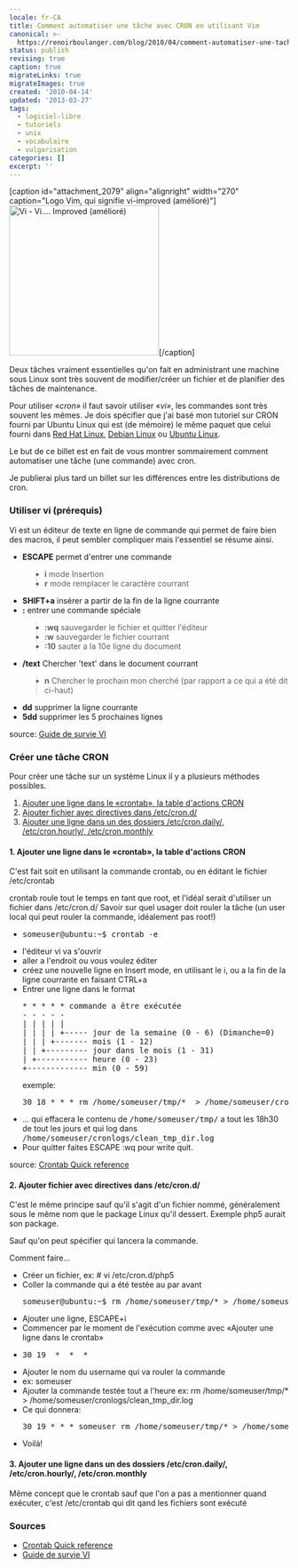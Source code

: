 ```yaml
---
locale: fr-CA
title: Comment automatiser une tâche avec CRON en utilisant Vim
canonical: >-
  https://renoirboulanger.com/blog/2010/04/comment-automatiser-une-tache-avec-cron-en-utilisant-vim/
status: publish
revising: true
caption: true
migrateLinks: true
migrateImages: true
created: '2010-04-14'
updated: '2013-03-27'
tags:
  - logiciel-libre
  - tutoriels
  - unix
  - vocabulaire
  - vulgarisation
categories: []
excerpt: ''
---
```


[caption id="attachment_2079" align="alignright" width="270" caption="Logo Vim, qui signifie vi-improved (amélioré)"]<img class="size-full wp-image-2079 " title="Logo Vim" src="https://renoirb.github.io/site-assets/assets/content/blog/2010/04/Vim_logo.png" alt="Vi - Vi.... Improved (amélioré)" width="270" height="270" />[/caption]

Deux tâches vraiment essentielles qu'on fait en administrant une machine sous Linux sont très souvent de modifier/créer un fichier et de planifier des tâches de maintenance.

Pour utiliser «<em>cron»</em> il faut savoir utiliser «<em>vi»</em>, les commandes sont très souvent les mêmes. Je dois spécifier que j'ai basé mon tutoriel sur CRON fourni par Ubuntu Linux qui est (de mémoire) le même paquet que celui fourni dans <a href="http://www.redhat.com/">Red Hat Linux</a>, <a href="http://www.debian.org/">Debian Linux</a> ou <a href="http://www.ubuntu.com/">Ubuntu Linux</a>.

Le but de ce billet est en fait de vous montrer sommairement comment automatiser une tâche (une commande) avec cron.

Je publierai plus tard un billet sur les différences entre les distributions de cron.

<!--more-->
<h3>Utiliser vi (prérequis)</h3>
Vi est un éditeur de texte en ligne de commande qui permet de faire bien des macros, il peut sembler compliquer mais l'essentiel se résume ainsi.
<ul>
	<li><strong>ESCAPE</strong> permet d'entrer une commande</li>
<blockquote>
	<li><strong>i</strong> mode Insertion</li>
	<li><strong>r</strong> mode remplacer le caractère courrant</li>
</blockquote>
	<li><strong>SHIFT+a</strong> insérer a partir de la fin de la ligne courrante</li>
	<li><strong>:</strong> entrer une commande spéciale</li>
<blockquote>
	<li><strong>:wq</strong> sauvegarder le fichier et quitter l'éditeur</li>
	<li><strong>:w</strong> sauvegarder le fichier courrant</li>
	<li><strong>:10</strong> sauter a la 10e ligne du document</li>
</blockquote>
	<li><strong>/text</strong> Chercher 'text' dans le document courrant</li>
<blockquote>
	<li><strong>n</strong> Chercher le prochain mon cherché (par rapport a ce qui a été dit ci-haut)</li>
</blockquote>
	<li><strong>dd</strong> supprimer la ligne courrante</li>
	<li><strong>5dd</strong> supprimer les 5 prochaines lignes</li>
</ul>
source: <a href="http://matrix.samizdat.net/pratique/documentation/guide-survie-VI.html">Guide de survie VI</a>
<h3>Créer une tâche CRON</h3>
Pour créer une tâche sur un système Linux il y a plusieurs méthodes possibles.
<ol>
	<li><a href="/blog/2010/04/comment-automatiser-une-tache-avec-cron-en-utilisant-vim#crontab">Ajouter une ligne dans le «crontab», la table d'actions CRON</a></li>
	<li><a href="/blog/2010/04/comment-automatiser-une-tache-avec-cron-en-utilisant-vim#crond">Ajouter fichier avec directives dans /etc/cron.d/</a></li>
	<li><a href="/blog/2010/04/comment-automatiser-une-tache-avec-cron-en-utilisant-vim#etccron">Ajouter une ligne dans un des dossiers /etc/cron.daily/, /etc/cron.hourly/, /etc/cron.monthly</a></li>
</ol>
<h4><a name="crontab"></a>1. Ajouter une ligne dans le «crontab», la table d'actions CRON</h4>
C'est fait soit en utilisant la commande crontab, ou en éditant le fichier /etc/crontab

crontab roule tout le temps en tant que root, et l'idéal serait d'utiliser un fichier dans /etc/cron.d/
Savoir sur quel usager doit rouler la tâche (un user local qui peut rouler la commande, idéalement pas root!)
<ul>
	<li><pre lang="bash">someuser@ubuntu:~$ crontab -e</pre></li>
	<li>l'éditeur vi va s'ouvrir</li>
	<li>aller a l'endroit ou vous voulez éditer</li>
	<li>créez une nouvelle ligne en Insert mode, en utilisant le i, ou a la fin de la ligne courrante en faisant CTRL+a</li>
	<li>Entrer une ligne dans le format<pre lang="bash">* * * * * commande a être exécutée
- - - - -
| | | | |
| | | | +----- jour de la semaine (0 - 6) (Dimanche=0)
| | | +------- mois (1 - 12)
| | +--------- jour dans le mois (1 - 31)
| +----------- heure (0 - 23)
+------------- min (0 - 59)</pre>
exemple:
<pre lang="bash">30 18 * * * rm /home/someuser/tmp/*  > /home/someuser/cronlogs/clean_tmp_dir.log</pre></li>
	<li>... qui effacera le contenu de <tt>/home/someuser/tmp/</tt> a tout les 18h30 de tout les jours et qui log dans <tt>/home/someuser/cronlogs/clean_tmp_dir.log</tt></li>
	<li>Pour quitter faites ESCAPE  :wq     pour write quit.</li>
</ul>
source: <a href="http://adminschoice.com/crontab-quick-reference">Crontab Quick reference</a>
<h4><a name="crond"></a>2. Ajouter fichier avec directives dans /etc/cron.d/</h4>
C'est le même principe sauf qu'il s'agit d'un fichier nommé, généralement sous le même nom que le package Linux qu'il dessert. Exemple php5 aurait son package.

Sauf qu'on peut spécifier qui lancera la commande.

Comment faire...
<ul>
	<li>Créer un fichier, ex:
# vi /etc/cron.d/php5</li>
	<li>Coller la commande qui a été testée au par avant
<pre lang="bash">someuser@ubuntu:~$ rm /home/someuser/tmp/* > /home/someuser/cronlogs/clean_tmp_dir.log</pre></li>
	<li>Ajouter une ligne, ESCAPE+i</li>
	<li>Commencer par le moment de l'exécution comme avec «Ajouter une ligne dans le crontab»</li>
	<li><pre lang="bash">30 19  *  *  *</pre></li>
	<li>Ajouter le nom du username qui va rouler la commande</li>
	<li>ex: someuser</li>
	<li>Ajouter la commande testée tout a l'heure
ex: rm /home/someuser/tmp/* > /home/someuser/cronlogs/clean_tmp_dir.log</li>
	<li>Ce qui donnera:<br />

<pre lang="bash">30 19 * * * someuser rm /home/someuser/tmp/* > /home/someuser/cronlogs/clean_tmp_dir.log</pre>

</li>
	<li>Voilà!</li>
</ul>
<h4><a name="etccron"></a>3. Ajouter une ligne dans un des dossiers /etc/cron.daily/, /etc/cron.hourly/, /etc/cron.monthly</h4>
Même concept que le crontab sauf que l'on a pas a mentionner quand exécuter, c'est /etc/crontab  qui dit qand les fichiers sont exécuté
<h3>Sources</h3>
<ul>
	<li><a href="http://adminschoice.com/crontab-quick-reference">Crontab Quick reference</a></li>
	<li><a href="http://matrix.samizdat.net/pratique/documentation/guide-survie-VI.html">Guide de survie VI</a></li>
</ul>
